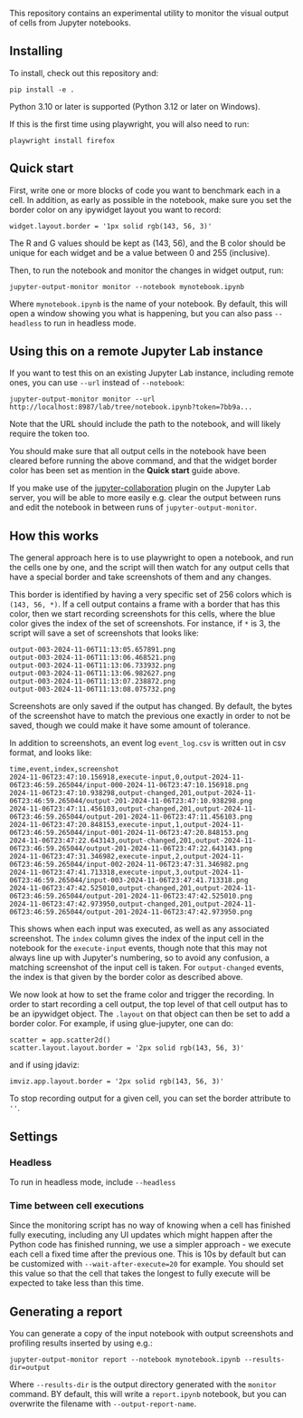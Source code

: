 This repository contains an experimental utility to monitor the visual output of
cells from Jupyter notebooks.

## Installing

To install, check out this repository and:

    pip install -e .

Python 3.10 or later is supported (Python 3.12 or later on Windows).

If this is the first time using playwright, you will also need to run:

    playwright install firefox

## Quick start

First, write one or more blocks of code you want to benchmark each in a cell. In
addition, as early as possible in the notebook, make sure you set the border
color on any ipywidget layout you want to record:

    widget.layout.border = '1px solid rgb(143, 56, 3)'

The R and G values should be kept as (143, 56), and the B color should be unique for each widget and be a value between 0 and 255 (inclusive).

Then, to run the notebook and monitor the changes in widget output, run:

    jupyter-output-monitor monitor --notebook mynotebook.ipynb

Where ``mynotebook.ipynb`` is the name of your notebook. By default, this will
open a window showing you what is happening, but you can also pass ``--headless``
to run in headless mode.

## Using this on a remote Jupyter Lab instance

If you want to test this on an existing Jupyter Lab instance, including
remote ones, you can use ``--url`` instead of ``--notebook``:

    jupyter-output-monitor monitor --url http://localhost:8987/lab/tree/notebook.ipynb?token=7bb9a...

Note that the URL should include the path to the notebook, and will likely
require the token too.

You should make sure that all output cells in the notebook have been cleared
before running the above command, and that the widget border color has been
set as mention in the **Quick start** guide above.

If you make use of the [jupyter-collaboration](https://github.com/jupyterlab/jupyter-collaboration) plugin on the Jupyter Lab server, you will be able to
more easily e.g. clear the output between runs and edit the notebook in
between runs of ``jupyter-output-monitor``.

## How this works

The general approach here is to use playwright to open a notebook, and run the
cells one by one, and the script will then watch for any output cells that have
a special border and take screenshots of them and any changes.

This border is identified by having a very specific set of 256 colors which is
``(143, 56, *)``. If a cell output contains a frame with a border that has this
color, then we start recording screenshots for this cells, where the blue color
gives the index of the set of screenshots. For instance, if ``*`` is 3, the
script will save a set of screenshots that looks like:

    output-003-2024-11-06T11:13:05.657891.png
    output-003-2024-11-06T11:13:06.468521.png
    output-003-2024-11-06T11:13:06.733932.png
    output-003-2024-11-06T11:13:06.982627.png
    output-003-2024-11-06T11:13:07.238872.png
    output-003-2024-11-06T11:13:08.075732.png

Screenshots are only saved if the output has changed. By default, the bytes of the
screenshot have to match the previous one exactly in order to not be saved, though
we could make it have some amount of tolerance.

In addition to screenshots, an event log ``event_log.csv`` is written out in csv
format, and looks like:

    time,event,index,screenshot
    2024-11-06T23:47:10.156918,execute-input,0,output-2024-11-06T23:46:59.265044/input-000-2024-11-06T23:47:10.156918.png
    2024-11-06T23:47:10.938298,output-changed,201,output-2024-11-06T23:46:59.265044/output-201-2024-11-06T23:47:10.938298.png
    2024-11-06T23:47:11.456103,output-changed,201,output-2024-11-06T23:46:59.265044/output-201-2024-11-06T23:47:11.456103.png
    2024-11-06T23:47:20.848153,execute-input,1,output-2024-11-06T23:46:59.265044/input-001-2024-11-06T23:47:20.848153.png
    2024-11-06T23:47:22.643143,output-changed,201,output-2024-11-06T23:46:59.265044/output-201-2024-11-06T23:47:22.643143.png
    2024-11-06T23:47:31.346982,execute-input,2,output-2024-11-06T23:46:59.265044/input-002-2024-11-06T23:47:31.346982.png
    2024-11-06T23:47:41.713318,execute-input,3,output-2024-11-06T23:46:59.265044/input-003-2024-11-06T23:47:41.713318.png
    2024-11-06T23:47:42.525010,output-changed,201,output-2024-11-06T23:46:59.265044/output-201-2024-11-06T23:47:42.525010.png
    2024-11-06T23:47:42.973950,output-changed,201,output-2024-11-06T23:46:59.265044/output-201-2024-11-06T23:47:42.973950.png

This shows when each input was executed, as well as any associated screenshot.
The ``index`` column gives the index of the input cell in the notebook for the
``execute-input`` events, though note that this may not always line up with
Jupyter's numbering, so to avoid any confusion, a matching screenshot of the
input cell is taken. For ``output-changed`` events, the index is that given by
the border color as described above.

We now look at how to set the frame color and trigger the recording. In order to
start recording a cell output, the top level of that cell output has to be an
ipywidget object. The ``.layout`` on that object can then be set to add a border
color. For example, if using glue-jupyter, one can do:

    scatter = app.scatter2d()
    scatter.layout.layout.border = '2px solid rgb(143, 56, 3)'

and if using jdaviz:

    imviz.app.layout.border = '2px solid rgb(143, 56, 3)'

To stop recording output for a given cell, you can set the border attribute to
``''``.

## Settings

### Headless

To run in headless mode, include ``--headless``

### Time between cell executions

Since the monitoring script has no way of knowing when a cell has finished fully
executing, including any UI updates which might happen after the Python code has
finished running, we use a simpler approach - we execute each cell a fixed time
after the previous one. This is 10s by default but can be customized with
``--wait-after-execute=20`` for example. You should set this value so that the
cell that takes the longest to fully execute will be expected to take less than
this time.

## Generating a report

You can generate a copy of the input notebook with output screenshots and profiling
results inserted by using e.g.:

    jupyter-output-monitor report --notebook mynotebook.ipynb --results-dir=output

Where ``--results-dir`` is the output directory generated with the ``monitor``
command. BY default, this will write a ``report.ipynb`` notebook, but you can
overwrite the filename with ``--output-report-name``.
